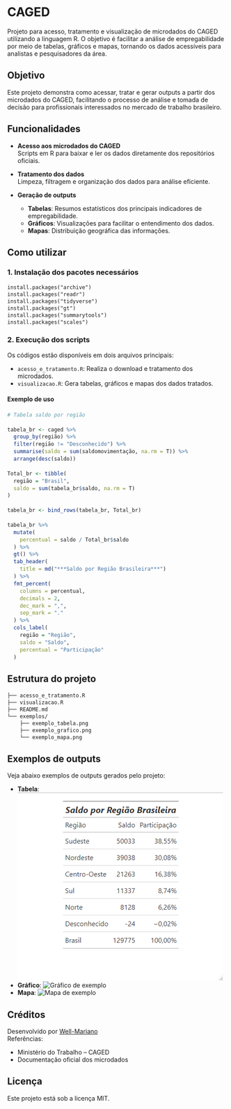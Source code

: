 # CAGED

Projeto para acesso, tratamento e visualização de microdados do CAGED utilizando a linguagem R. O objetivo é facilitar a análise de empregabilidade por meio de tabelas, gráficos e mapas, tornando os dados acessíveis para analistas e pesquisadores da área.

## Objetivo

Este projeto demonstra como acessar, tratar e gerar outputs a partir dos microdados do CAGED, facilitando o processo de análise e tomada de decisão para profissionais interessados no mercado de trabalho brasileiro.

## Funcionalidades

- **Acesso aos microdados do CAGED**  
  Scripts em R para baixar e ler os dados diretamente dos repositórios oficiais.

- **Tratamento dos dados**  
  Limpeza, filtragem e organização dos dados para análise eficiente.

- **Geração de outputs**  
  - **Tabelas**: Resumos estatísticos dos principais indicadores de empregabilidade.
  - **Gráficos**: Visualizações para facilitar o entendimento dos dados.
  - **Mapas**: Distribuição geográfica das informações.

## Como utilizar

### 1. Instalação dos pacotes necessários

```
install.packages("archive")
install.packages("readr")
install.packages("tidyverse")
install.packages("gt")
install.packages("summarytools")
install.packages("scales")
```

### 2. Execução dos scripts

Os códigos estão disponíveis em dois arquivos principais:

- `acesso_e_tratamento.R`: Realiza o download e tratamento dos microdados.
- `visualizacao.R`: Gera tabelas, gráficos e mapas dos dados tratados.

#### Exemplo de uso

```r
# Tabela saldo por região

tabela_br <- caged %>%
  group_by(região) %>%
  filter(região != "Desconhecido") %>%
  summarise(saldo = sum(saldomovimentação, na.rm = T)) %>%
  arrange(desc(saldo))

Total_br <- tibble(
  região = "Brasil",
  saldo = sum(tabela_br$saldo, na.rm = T)
)

tabela_br <- bind_rows(tabela_br, Total_br)

tabela_br %>%
  mutate(
    percentual = saldo / Total_br$saldo
  ) %>%
  gt() %>%
  tab_header(
    title = md("***Saldo por Região Brasileira***")
  ) %>%
  fmt_percent(
    columns = percentual,
    decimals = 2,
    dec_mark = ",",
    sep_mark = "."
  ) %>%
  cols_label(
    região = "Região",
    saldo = "Saldo",
    percentual = "Participação"
  )
```

## Estrutura do projeto

```
├── acesso_e_tratamento.R
├── visualizacao.R
├── README.md
└── exemplos/
    ├── exemplo_tabela.png
    ├── exemplo_grafico.png
    └── exemplo_mapa.png
```

## Exemplos de outputs

Veja abaixo exemplos de outputs gerados pelo projeto:

- **Tabela**:  
![Exemplo de Tabela](Exemplo_Tabela.png)
- **Gráfico**:
![Gráfico de exemplo](exemplos/exemplo_grafico.png)
- **Mapa**:
![Mapa de exemplo](exemplos/exemplo_mapa.png)

## Créditos

Desenvolvido por [Well-Mariano](https://github.com/Well-Mariano)  
Referências:  
- Ministério do Trabalho – CAGED  
- Documentação oficial dos microdados

## Licença

Este projeto está sob a licença MIT.
